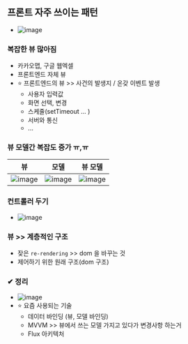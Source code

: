 ## 프론트 자주 쓰이는 패턴
- ![image](https://user-images.githubusercontent.com/61215550/214762837-e60de0f4-6634-44c4-aff7-22ec5c4dcc0d.png)

### 복잡한 뷰 많아짐
- 카카오맵, 구글 웹엑셀
- 프론트엔드 자체 뷰
- ⭐ 프론트엔드의 뷰 >> 사건의 발생지 / 온갖 이벤트 발생
  - 사용자 입력값
  - 화면 선택, 변경
  - 스케줄(setTimeout ... )
  - 서버와 통신
  - ...

### 뷰 모델간 복잡도 증가 ㅠ,ㅠ
|뷰|모델|뷰 모델|
|--|--|--|
|![image](https://user-images.githubusercontent.com/61215550/214763045-8992a8de-46a4-4d92-8afe-405450853b8c.png)|![image](https://user-images.githubusercontent.com/61215550/214763067-8b60509d-bced-497a-a653-0dbf17997955.png)|![image](https://user-images.githubusercontent.com/61215550/214763116-f1802279-5d1f-438d-a14e-24d4f046956c.png)|

### 컨트롤러 두기
- ![image](https://user-images.githubusercontent.com/61215550/214763215-579a13fe-4396-4e2d-9b45-d8ea4f90bec2.png)

### 뷰 >> 계층적인 구조
- 잦은 `re-rendering` >> dom 을 바꾸는 것
- 제어하기 위한 원래 구조(dom 구조)

### ✔ 정리
- ![image](https://user-images.githubusercontent.com/61215550/214763322-c8faaaf8-4c2a-426f-ae57-59ef8674fcfb.png)
- ⭐ 요즘 사용되는 기술
  - 데이터 바인딩 (뷰, 모델 바인딩)
  - MVVM >> 뷰에서 쓰는 모델 가지고 있다가 변경사항 하는거 
  - Flux 아키텍처 
